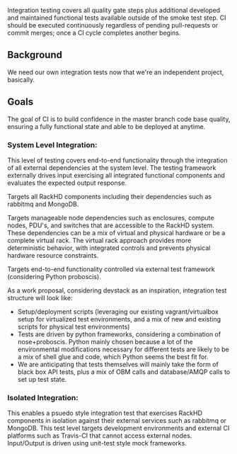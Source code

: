 Integration testing covers all quality gate steps plus additional developed and maintained functional tests available outside of the smoke test step.  CI should be executed continuously regardless of pending pull-requests or commit merges; once a CI cycle completes another begins.  

## Background

We need our own integration tests now that we're an independent project, basically.

## Goals

The goal of CI is to build confidence in the master branch code base quality, ensuring a fully functional state and able to be deployed at anytime.

### System Level Integration:
This level of testing covers end-to-end functionality through the integration of all external dependencies at the system level. The testing framework externally drives input exercising all integrated functional components and evaluates the expected output response.

Targets all RackHD components including their dependencies such as rabbitmq and MongoDB.  

Targets manageable node dependencies such as enclosures, compute nodes, PDU's, and switches that are accessible to the RackHD system.  These dependencies can be a mix of virtual and physical hardware or be a complete virtual rack.  The virtual rack approach provides more deterministic behavior, with integrated controls and prevents physical hardware resource constraints.

Targets end-to-end functionality controlled via external test framework (considering Python proboscis).

As a work proposal, considering devstack as an inspiration, integration test structure will look like:

- Setup/deployment scripts (leveraging our existing vagrant/virtualbox setup for virtualized test environments, and a mix of new and existing scripts
for physical test environments)
- Tests are driven by python frameworks, considering a combination of nose+proboscis. Python mainly chosen because a lot of the environmental modifications
necessary for different tests are likely to be a mix of shell glue and code, which Python seems the best fit for.
- We are anticipating that tests themselves will mainly take the form of black box API tests, plus a mix of OBM calls and database/AMQP calls to set up test state.

### Isolated Integration:

This enables a psuedo style integration test that exercises RackHD components in isolation against their external services such as rabbitmq or MongoDB.  This test level targets development environments and external CI platforms such as Travis-CI that cannot access external nodes.  Input/Output is driven using unit-test style mock frameworks.
